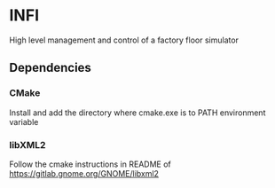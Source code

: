 # INFI
High level management and control of a factory floor simulator

## Dependencies
### CMake
Install and add the directory where cmake.exe is to PATH environment variable
### libXML2
Follow the cmake instructions in README of https://gitlab.gnome.org/GNOME/libxml2


